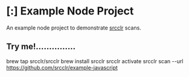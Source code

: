 # [:] Example Node Project

An example node project to demonstrate [srcclr](https://www.srcclr.com) scans.

## Try me!...............


brew tap srcclr/srcclr
brew install srcclr
srcclr activate
srcclr scan --url https://github.com/srcclr/example-javascript

